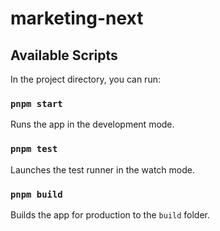 # marketing-next

## Available Scripts

In the project directory, you can run:

### `pnpm start`

Runs the app in the development mode.

### `pnpm test`

Launches the test runner in the watch mode.

### `pnpm build`

Builds the app for production to the `build` folder.
